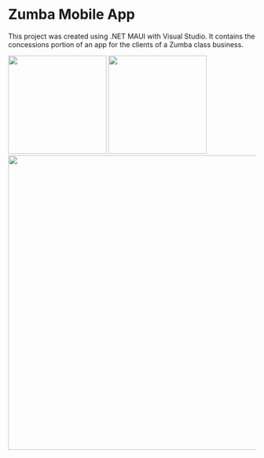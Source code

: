 # Zumba Mobile App

This project was created using .NET MAUI with Visual Studio. It contains the concessions portion of an app for the clients of a Zumba class business.

<img src="https://github.com/ambenham/ZumbaMobileApp/assets/133724440/ec9f73bf-38c6-4887-9607-6595871e076a" width="200"> <img src="https://github.com/ambenham/ZumbaMobileApp/assets/133724440/b9061722-0f65-41f7-8bd9-426d01d9f9d7" width="200"> <img src="https://github.com/ambenham/ZumbaMobileApp/assets/133724440/5bf06b64-de9e-4573-93a8-e4553997c89e" width="600">

